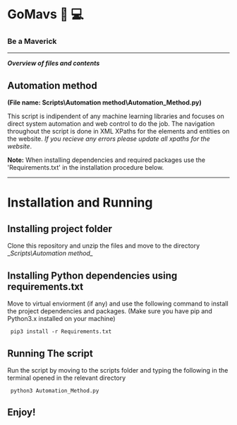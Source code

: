 # GoMavs  🐎 💻

 
### Be a Maverick 
_______________________________________________________________________________________________
___Overview of files and contents___

## Automation method 
__(File name: Scripts\Automation method\Automation_Method.py)__

This script is indipendent of any machine learning libraries and focuses on direct system automation and web control to do the job. The navigation throughout the script is done in XML XPaths for the elements and entities on the website. _If you recieve any errors please update all xpaths for the website_. 

__Note:__ When installing dependencies and required packages use the 'Requirements.txt' in the installation procedure below.
_______________________________________________________________________________________________
# Installation and Running 

## Installing project folder
Clone this repository and unzip the files and move to the directory __Scripts\Automation method\__

## Installing Python dependencies using requirements.txt
Move to virtual enviorment (if any) and use the following command to install the project dependencies and packages.
(Make sure you have pip and Python3.x installed on your machine)

``` pip3 install -r Requirements.txt```

## Running The script
Run the script by moving to the scripts folder and typing the following in the terminal opened in the relevant directory

``` python3 Automation_Method.py```

## Enjoy!
